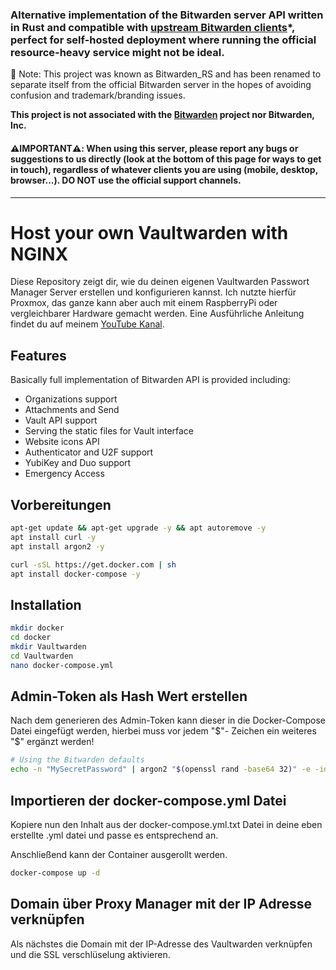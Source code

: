 ### Alternative implementation of the Bitwarden server API written in Rust and compatible with [upstream Bitwarden clients](https://bitwarden.com/download/)*, perfect for self-hosted deployment where running the official resource-heavy service might not be ideal.

📢 Note: This project was known as Bitwarden_RS and has been renamed to separate itself from the official Bitwarden server in the hopes of avoiding confusion and trademark/branding issues.

**This project is not associated with the [Bitwarden](https://bitwarden.com/) project nor Bitwarden, Inc.**

#### ⚠️**IMPORTANT**⚠️: When using this server, please report any bugs or suggestions to us directly (look at the bottom of this page for ways to get in touch), regardless of whatever clients you are using (mobile, desktop, browser...). DO NOT use the official support channels.

---


# Host your own Vaultwarden with NGINX

Diese Repository zeigt dir, wie du deinen eigenen Vaultwarden Passwort Manager Server erstellen und konfigurieren kannst. Ich nutzte hierfür Proxmox, das ganze kann aber auch mit einem RaspberryPi oder vergleichbarer Hardware gemacht werden.
Eine Ausführliche Anleitung findet du auf meinem [YouTube Kanal](https://www.youtube.com/@andreshardware).



## Features

Basically full implementation of Bitwarden API is provided including:

 * Organizations support
 * Attachments and Send
 * Vault API support
 * Serving the static files for Vault interface
 * Website icons API
 * Authenticator and U2F support
 * YubiKey and Duo support
 * Emergency Access
 

## Vorbereitungen
```sh
apt-get update && apt-get upgrade -y && apt autoremove -y
apt install curl -y
apt install argon2 -y

curl -sSL https://get.docker.com | sh
apt install docker-compose -y
```

## Installation

```sh
mkdir docker
cd docker
mkdir Vaultwarden
cd Vaultwarden
nano docker-compose.yml
```

## Admin-Token als Hash Wert erstellen
Nach dem generieren des Admin-Token kann dieser in die Docker-Compose Datei eingefügt werden, hierbei muss vor jedem "$"- Zeichen ein weiteres "$" ergänzt werden!
```sh
# Using the Bitwarden defaults
echo -n "MySecretPassword" | argon2 "$(openssl rand -base64 32)" -e -id -k 65540 -t 3 -p 4
```


## Importieren der docker-compose.yml Datei

Kopiere nun den Inhalt aus der docker-compose.yml.txt Datei in deine eben erstellte .yml datei und passe es entsprechend an.

Anschließend kann der Container ausgerollt werden.

```sh
docker-compose up -d
```

## Domain über Proxy Manager mit der IP Adresse verknüpfen

Als nächstes die Domain mit der IP-Adresse des Vaultwarden verknüpfen und die SSL verschlüselung aktivieren.
